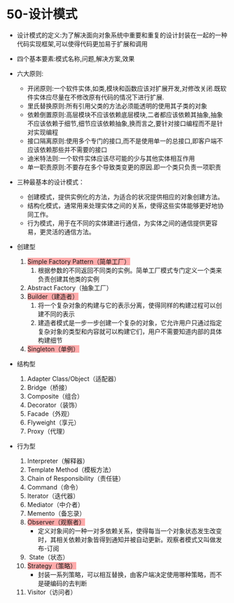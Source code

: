 # 50-设计模式

* 设计模式的定义:为了解决面向对象系统中重要和重复的设计封装在一起的一种代码实现框架,可以使得代码更加易于扩展和调用
* 四个基本要素:模式名称,问题,解决方案,效果
* 六大原则:
    * 开闭原则:一个软件实体,如类,模块和函数应该对扩展开发,对修改关闭.既软件实体应尽量在不修改原有代码的情况下进行扩展.
    * 里氏替换原则:所有引用父类的方法必须能透明的使用其子类的对象
    * 依赖倒置原则:高层模块不应该依赖底层模块,二者都应该依赖其抽象,抽象不应该依赖于细节,细节应该依赖抽象,换而言之,要针对接口编程而不是针对实现编程
    * 接口隔离原则:使用多个专门的接口,而不是使用单一的总接口,即客户端不应该依赖那些并不需要的接口
    * 迪米特法则:一个软件实体应该尽可能的少与其他实体相互作用
    * 单一职责原则:不要存在多个导致类变更的原因.即一个类只负责一项职责

* 三种最基本的设计模式：
    * 创建模式，提供实例化的方法，为适合的状况提供相应的对象创建方法。
    * 结构化模式，通常用来处理实体之间的关系，使得这些实体能够更好地协同工作。
    * 行为模式，用于在不同的实体建进行通信，为实体之间的通信提供更容易，更灵活的通信方法。

* 创建型

    1. <span style="background-color: #ffaaaa">Simple Factory Pattern</span><span style="background-color: #ffaaaa">（简单工厂）</span>
        1. 根据参数的不同返回不同类的实例。简单工厂模式专门定义一个类来负责创建其他类的实例
    2. Abstract Factory（抽象工厂）
    3. <span style="background-color: #ffaaaa">Builder（建造者）</span>
        1. 将一个复杂对象的构建与它的表示分离，使得同样的构建过程可以创建不同的表示
        2. 建造者模式是一步一步创建一个复杂的对象，它允许用户只通过指定复杂对象的类型和内容就可以构建它们，用户不需要知道内部的具体构建细节
    4. <span style="background-color: #ffaaaa">Singleton（单例）</span>

* 结构型

    1. Adapter Class/Object（适配器）
    2. Bridge（桥接）
    3. Composite（组合）
    4. Decorator（装饰）
    5. Facade（外观）
    6. Flyweight（享元）
    7. Proxy（代理）

* 行为型
    1. Interpreter（解释器）
    2. Template Method（模板方法）
    3. Chain of Responsibility（责任链）
    4. Command（命令）
    5. Iterator（迭代器）
    6. Mediator（中介者）
    7. Memento（备忘录）
    8. <span style="background-color: #ffaaaa">Observer（观察者）</span>
        * 定义对象间的一种一对多依赖关系，使得每当一个对象状态发生改变时，其相关依赖对象皆得到通知并被自动更新。观察者模式又叫做发布\-订阅
    9.  State（状态）
    10. <span style="background-color: #ffaaaa">Strategy（策略）</span>
        * 封装一系列策略，可以相互替换，由客户端决定使用哪种策略，而不是硬编码的去判断
    11. Visitor（访问者）
